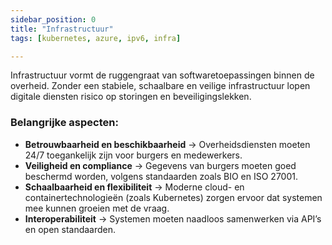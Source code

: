 ```yaml
---
sidebar_position: 0
title: "Infrastructuur"
tags: [kubernetes, azure, ipv6, infra]

---
```


Infrastructuur vormt de ruggengraat van softwaretoepassingen binnen de overheid. Zonder een stabiele, schaalbare en veilige infrastructuur lopen digitale diensten risico op storingen en beveiligingslekken.  

### Belangrijke aspecten:
- **Betrouwbaarheid en beschikbaarheid** → Overheidsdiensten moeten 24/7 toegankelijk zijn voor burgers en medewerkers.  
- **Veiligheid en compliance** → Gegevens van burgers moeten goed beschermd worden, volgens standaarden zoals BIO en ISO 27001.  
- **Schaalbaarheid en flexibiliteit** → Moderne cloud- en containertechnologieën (zoals Kubernetes) zorgen ervoor dat systemen mee kunnen groeien met de vraag.  
- **Interoperabiliteit** → Systemen moeten naadloos samenwerken via API’s en open standaarden.  
